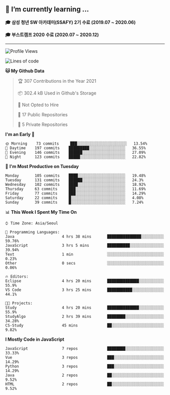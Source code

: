 ## 🌱 I’m currently learning ...

**🎓 삼성 청년 SW 아카데미(SSAFY) 2기 수료 (2019.07 ~ 2020.06)**

**🎓 부스트캠프 2020 수료 (2020.07 ~ 2020.12)**
 
-----

<!--START_SECTION:waka-->
![Profile Views](http://img.shields.io/badge/Profile%20Views-1-blue)

![Lines of code](https://img.shields.io/badge/From%20Hello%20World%20I%27ve%20Written-2.9%20million%20lines%20of%20code-blue)

**🐱 My Github Data** 

> 🏆 307 Contributions in the Year 2021
 > 
> 📦 302.4 kB Used in Github's Storage 
 > 
> 🚫 Not Opted to Hire
 > 
> 📜 17 Public Repositories 
 > 
> 🔑 5 Private Repositories  
 > 
**I'm an Early 🐤** 

```text
🌞 Morning    73 commits     ███░░░░░░░░░░░░░░░░░░░░░░   13.54% 
🌆 Daytime    197 commits    █████████░░░░░░░░░░░░░░░░   36.55% 
🌃 Evening    146 commits    ██████░░░░░░░░░░░░░░░░░░░   27.09% 
🌙 Night      123 commits    █████░░░░░░░░░░░░░░░░░░░░   22.82%

```
📅 **I'm Most Productive on Tuesday** 

```text
Monday       105 commits    ████░░░░░░░░░░░░░░░░░░░░░   19.48% 
Tuesday      131 commits    ██████░░░░░░░░░░░░░░░░░░░   24.3% 
Wednesday    102 commits    ████░░░░░░░░░░░░░░░░░░░░░   18.92% 
Thursday     63 commits     ███░░░░░░░░░░░░░░░░░░░░░░   11.69% 
Friday       77 commits     ███░░░░░░░░░░░░░░░░░░░░░░   14.29% 
Saturday     22 commits     █░░░░░░░░░░░░░░░░░░░░░░░░   4.08% 
Sunday       39 commits     █░░░░░░░░░░░░░░░░░░░░░░░░   7.24%

```


📊 **This Week I Spent My Time On** 

```text
⌚︎ Time Zone: Asia/Seoul

💬 Programming Languages: 
Java                     4 hrs 38 mins       ███████████████░░░░░░░░░░   59.76% 
JavaScript               3 hrs 5 mins        ██████████░░░░░░░░░░░░░░░   39.94% 
Text                     1 min               ░░░░░░░░░░░░░░░░░░░░░░░░░   0.23% 
Other                    0 secs              ░░░░░░░░░░░░░░░░░░░░░░░░░   0.06%

🔥 Editors: 
Eclipse                  4 hrs 20 mins       ██████████████░░░░░░░░░░░   55.9% 
VS Code                  3 hrs 25 mins       ███████████░░░░░░░░░░░░░░   44.1%

🐱‍💻 Projects: 
Study                    4 hrs 20 mins       ██████████████░░░░░░░░░░░   55.9% 
StudyAlgo                2 hrs 39 mins       ████████░░░░░░░░░░░░░░░░░   34.28% 
CS-Study                 45 mins             ██░░░░░░░░░░░░░░░░░░░░░░░   9.82%

```

**I Mostly Code in JavaScript** 

```text
JavaScript               7 repos             ████████░░░░░░░░░░░░░░░░░   33.33% 
Vue                      3 repos             ███░░░░░░░░░░░░░░░░░░░░░░   14.29% 
Python                   3 repos             ███░░░░░░░░░░░░░░░░░░░░░░   14.29% 
Java                     2 repos             ██░░░░░░░░░░░░░░░░░░░░░░░   9.52% 
HTML                     2 repos             ██░░░░░░░░░░░░░░░░░░░░░░░   9.52%

```



<!--END_SECTION:waka-->
